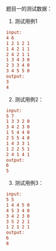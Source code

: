 题目一的测试数据：

1. 测试用例1
```ini
input:
4 6
1 2 1 2 1
1 4 2 1 1 
2 4 2 1 1
1 3 4 3 0
2 3 3 4 0
3 4 5 5 0
output:
3
4
```

   

2. 测试用例2：
```ini
input:
5 7
1 3 3 2 0
3 4 2 3 0
1 5 4 4 0
2 5 5 4 0
1 4 3 3 1
1 2 2 5 1
2 4 1 4 1
output:
6
5
```

3. 测试用例3：
```ini
input:
5 5
1 4 4 5 0
4 5 3 4 0
3 4 2 3 0
3 5 2 2 1
1 2 1 2 1
output:
6
8
```






